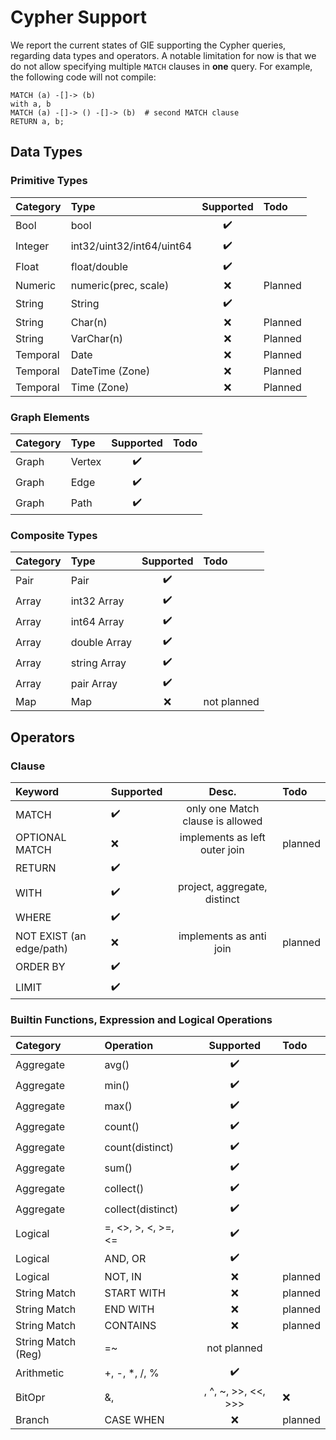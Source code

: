 # Cypher Support
We report the current states of GIE supporting the Cypher queries, regarding
data types and operators. A notable limitation for now is that we do not
allow specifying multiple `MATCH` clauses in **one** query. For example,
the following code will not compile:
```cypher
MATCH (a) -[]-> (b)
with a, b
MATCH (a) -[]-> () -[]-> (b)  # second MATCH clause
RETURN a, b;
```

## Data Types


### Primitive Types

| Category  |  Type  | Supported  |  Todo  |
|:---|:---|:---:|:---|
| Bool  | bool  |  :heavy_check_mark: |   |
| Integer  |  int32/uint32/int64/uint64 | :heavy_check_mark: |   |
| Float  | float/double  | :heavy_check_mark:  |   |
| Numeric  | numeric(prec, scale)   |  :x:  |  Planned   |
| String | String  | :heavy_check_mark:  |    |
| String | Char(n) | :x:   | Planned  |
| String | VarChar(n) | :x:   | Planned |
| Temporal | Date | :x:   |  Planned  |
| Temporal | DateTime (Zone) | :x:   | Planned    |
| Temporal | Time (Zone) | :x:   | Planned  |

### Graph Elements

| Category  |  Type  | Supported  |  Todo  |
|:---|:---|:---:|:---|
| Graph  | Vertex  |  :heavy_check_mark: |   |
| Graph  | Edge  |  :heavy_check_mark: |   |
| Graph  | Path  |  :heavy_check_mark: |   |

### Composite Types
| Category  |  Type  | Supported  |  Todo  |
|:---|:---|:---:|:---|
| Pair  | Pair  |  :heavy_check_mark: |   |
| Array  | int32 Array  |  :heavy_check_mark: |   |
| Array  | int64 Array  |  :heavy_check_mark: |   |
| Array  | double Array  |  :heavy_check_mark: |   |
| Array  | string Array  |  :heavy_check_mark: |   |
| Array  | pair Array  |  :heavy_check_mark: |   |
| Map  | Map  |  :x: | not planned  |

## Operators

### Clause
| Keyword |  Supported  | Desc.  |  Todo  |
|:---|:---|:---:|:---|
| MATCH | :heavy_check_mark:  |  only one Match clause is allowed |   |
| OPTIONAL MATCH | :x:  | implements as left outer join  |  planned |
| RETURN | :heavy_check_mark:  |   |   |
| WITH | :heavy_check_mark:  |  project, aggregate, distinct |   |
| WHERE | :heavy_check_mark:  |    |   |
| NOT EXIST (an edge/path) | :x: | implements as anti join | planned
| ORDER BY | :heavy_check_mark:  |    |   |
| LIMIT | :heavy_check_mark:  |    |   |

### Builtin Functions, Expression and Logical Operations
| Category  |  Operation | Supported  |  Todo  |
|:---|:---|:---:|:---|
| Aggregate | avg()  |  :heavy_check_mark: |   |
| Aggregate | min()  |  :heavy_check_mark: |   |
| Aggregate | max()  |  :heavy_check_mark: |   |
| Aggregate | count()  |  :heavy_check_mark: |   |
| Aggregate | count(distinct)  |  :heavy_check_mark: |   |
| Aggregate | sum()  |  :heavy_check_mark: |   |
| Aggregate | collect()  |  :heavy_check_mark: |   |
| Aggregate | collect(distinct)  |  :heavy_check_mark: |   |
| Logical | =, <>, >, <, >=, <= |  :heavy_check_mark: |   |
| Logical | AND, OR |  :heavy_check_mark: |   |
| Logical | NOT, IN |  :x: |  planned |
| String Match | START WITH |  :x: |  planned |
| String Match | END WITH |  :x: |  planned |
| String Match | CONTAINS |  :x: |  planned |
| String Match (Reg) | =~ |  not planned |
| Arithmetic  | +, -, *, /, % |  :heavy_check_mark: |  |
| BitOpr  | &, |, ^, ~, >>, <<, >>> |  :x: | planned |
| Branch | CASE WHEN  |  :x: | planned |
